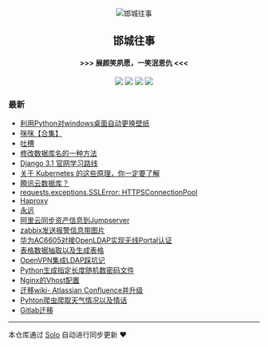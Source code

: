 <p align="center"><img alt="邯城往事" src="https://img.hacpai.com/file/2019/11/guohui-e67e7b3b.png"></p><h2 align="center">
邯城往事
</h2>

<h4 align="center">               >>>  展颜笑夙愿，一笑泯恩仇 <<<</h4>
<p align="center"><a title="邯城往事" target="_blank" href="https://github.com/cuijianzhe/solo-blog"><img src="https://img.shields.io/github/last-commit/cuijianzhe/solo-blog.svg?style=flat-square&color=FF9900"></a>
<a title="GitHub repo size in bytes" target="_blank" href="https://github.com/cuijianzhe/solo-blog"><img src="https://img.shields.io/github/repo-size/cuijianzhe/solo-blog.svg?style=flat-square"></a>
<a title="Solo Version" target="_blank" href="https://github.com/88250/solo/releases"><img src="https://img.shields.io/badge/solo-4.3.1-f1e05a.svg?style=flat-square&color=blueviolet"></a>
<a title="Hits" target="_blank" href="https://github.com/88250/hits"><img src="https://hits.b3log.org/cuijianzhe/solo-blog.svg"></a></p>

### 最新

* [利用Python对windows桌面自动更换壁纸](https://solo.cjzshilong.cn/articles/2020/10/29/1603943265897.html)
* [咪咪【合集】](https://solo.cjzshilong.cn/articles/2020/09/08/1599570901121.html)
* [吐槽](https://solo.cjzshilong.cn/articles/2020/08/24/1598236925080.html)
* [修改数据库名的一种方法](https://solo.cjzshilong.cn/articles/2020/08/23/1598183218602.html)
* [Django 3.1 官网学习路线](https://solo.cjzshilong.cn/articles/2020/08/17/1597665317545.html)
* [关于 Kubernetes 的这些原理，你一定要了解](https://solo.cjzshilong.cn/articles/2020/08/15/1597459617030.html)
* [腾讯云数据库？](https://solo.cjzshilong.cn/articles/2020/08/12/1597200121515.html)
* [requests.exceptions.SSLError: HTTPSConnectionPool](https://solo.cjzshilong.cn/articles/2020/08/08/1596867654155.html)
* [Haproxy](https://solo.cjzshilong.cn/articles/2020/07/29/1596024607735.html)
* [永远](https://solo.cjzshilong.cn/articles/2020/07/27/1595829232315.html)
* [阿里云同步资产信息到Jumpserver](https://solo.cjzshilong.cn/articles/2020/07/16/1594900059981.html)
* [zabbix发送报警信息带图片](https://solo.cjzshilong.cn/articles/2020/07/09/1594290006252.html)
* [华为AC6605对接OpenLDAP实现无线Portal认证](https://solo.cjzshilong.cn/articles/2020/06/30/1593502682903.html)
* [表格数据抽取以及生成表格](https://solo.cjzshilong.cn/articles/2020/06/02/1591098366985.html)
* [OpenVPN集成LDAP踩坑记](https://solo.cjzshilong.cn/articles/2020/05/20/1589939911381.html)
* [Python生成指定长度随机数密码文件](https://solo.cjzshilong.cn/articles/2020/05/14/1589459519906.html)
* [Nginx的Vhost配置](https://solo.cjzshilong.cn/articles/2020/05/12/1589284354518.html)
* [迁移wiki- Atlassian Confluence并升级](https://solo.cjzshilong.cn/articles/2020/05/07/1588851186350.html)
* [Pyhton爬虫爬取天气情况以及情话](https://solo.cjzshilong.cn/articles/2020/04/30/1588249393623.html)
* [Gitlab迁移](https://solo.cjzshilong.cn/articles/2020/04/25/1587784213122.html)



---

本仓库通过 [Solo](https://github.com/88250/solo) 自动进行同步更新 ❤️ 